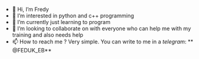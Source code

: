- 👋 Hi, I’m Fredy
- 👀 I’m interested in python and c++ programming
- 🌱 I’m currently just learning to program 
- 💞️ I’m looking to collaborate on with everyone who can help me with my training and also needs help
- 📫 How to reach me ? Very simple. You can write to me in a _telegram_: ** @FEDUK_EB**

<!---
GGI1/GGI1 is a ✨ special ✨ repository because its `README.md` (this file) appears on your GitHub profile.
You can click the Preview link to take a look at your changes.
--->
